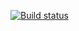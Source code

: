 [![Build status](https://ci.appveyor.com/api/projects/status/ncsefy76sfot8hxj?svg=true)](https://ci.appveyor.com/project/dnatali2211/3-5-patterns-ibank)
